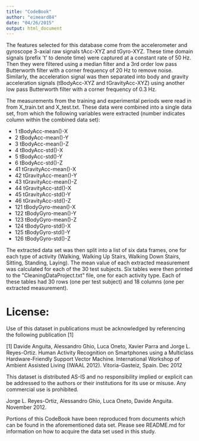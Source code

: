 ```yaml
---
title: "CodeBook"
author: "eimeard84"
date: "04/26/2015"
output: html_document
---
```


The features selected for this database come from the accelerometer and gyroscope 3-axial raw signals tAcc-XYZ and tGyro-XYZ. These time domain signals (prefix 't' to denote time) were captured at a constant rate of 50 Hz. Then they were filtered using a median filter and a 3rd order low pass Butterworth filter with a corner frequency of 20 Hz to remove noise. Similarly, the acceleration signal was then separated into body and gravity acceleration signals (tBodyAcc-XYZ and tGravityAcc-XYZ) using another low pass Butterworth filter with a corner frequency of 0.3 Hz. 

The measurements from the training and experimental periods were read in from X_train.txt and X_test.txt. These data were combined into a single data set, from which the following variables were extracted (number indicates column within the combined data set): 

- 1 tBodyAcc-mean()-X
- 2 tBodyAcc-mean()-Y
- 3 tBodyAcc-mean()-Z
- 4 tBodyAcc-std()-X
- 5 tBodyAcc-std()-Y
- 6 tBodyAcc-std()-Z
- 41 tGravityAcc-mean()-X
- 42 tGravityAcc-mean()-Y
- 43 tGravityAcc-mean()-Z
- 44 tGravityAcc-std()-X
- 45 tGravityAcc-std()-Y
- 46 tGravityAcc-std()-Z
- 121 tBodyGyro-mean()-X
- 122 tBodyGyro-mean()-Y
- 123 tBodyGyro-mean()-Z
- 124 tBodyGyro-std()-X
- 125 tBodyGyro-std()-Y
- 126 tBodyGyro-std()-Z

The extracted data set was then split into a list of six data frames, one for each type of activity (Walking, Walking Up Stairs, Walking Down Stairs, Sitting, Standing, Laying). The mean value of each extracted measurement was calculated for each of the 30 test subjects. Six tables were then printed to the "CleaningDataProject.txt" file, one for each activity type. Each of these tables had 30 rows (one per test subject) and 18 columns (one per extracted measurement). 

License:
========
Use of this dataset in publications must be acknowledged by referencing the following publication [1] 

[1] Davide Anguita, Alessandro Ghio, Luca Oneto, Xavier Parra and Jorge L. Reyes-Ortiz. Human Activity Recognition on Smartphones using a Multiclass Hardware-Friendly Support Vector Machine. International Workshop of Ambient Assisted Living (IWAAL 2012). Vitoria-Gasteiz, Spain. Dec 2012

This dataset is distributed AS-IS and no responsibility implied or explicit can be addressed to the authors or their institutions for its use or misuse. Any commercial use is prohibited.

Jorge L. Reyes-Ortiz, Alessandro Ghio, Luca Oneto, Davide Anguita. November 2012.

Portions of this CodeBook have been reproduced from documents which can be found in the aforementioned data set. Please see README.md for information on how to acquire the data set used in this study. 